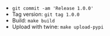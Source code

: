 - `git commit -am 'Release 1.0.0'`
- Tag version: `git tag 1.0.0`
- Build: `make build`
- Upload with twine: `make upload-pypi`

